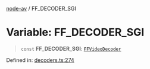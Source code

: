 [node-av](../globals.md) / FF\_DECODER\_SGI

# Variable: FF\_DECODER\_SGI

> `const` **FF\_DECODER\_SGI**: [`FFVideoDecoder`](../type-aliases/FFVideoDecoder.md)

Defined in: [decoders.ts:274](https://github.com/seydx/av/blob/f8631fc881b394300b1479f511d55cf1c370a87f/src/constants/decoders.ts#L274)

